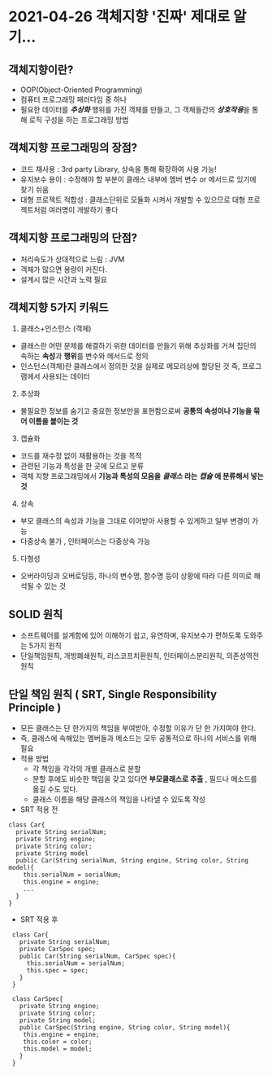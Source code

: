 # 2021-04-26 객체지향 '진짜' 제대로 알기...

## 객체지향이란?
- OOP(Object-Oriented Programming)
- 컴퓨터 프로그래밍 패러다임 중 하나
- 필요한 데이터를 ***추상화*** 행위를 가진 객체를 만들고, 그 객체들간의 ***상호작용***을 통해 로직 구성을 하는 프로그래밍 방법

## 객체지향 프로그래밍의 장점?
- 코드 재사용 : 3rd party Library, 상속을 통해 확장하여 사용 가능!
- 유지보수 용이 : 수정해야 할 부분이 클래스 내부에 멤버 변수 or 메서드로 있기에 찾기 쉬움
- 대형 프로젝트 적합성 : 클래스단위로 모듈화 시켜서 개발할 수 있으므로 대형 프로젝트처럼 여러명이 개발하기 좋다

## 객체지향 프로그래밍의 단점?
- 처리속도가 상대적으로 느림 : JVM
- 객체가 많으면 용량이 커진다.
- 설계시 많은 시간과 노력 필요

## 객체지향 5가지 키워드
1. 클래스+인스턴스 (객체)
  - 클래스란 어떤 문제를 해결하기 위한 데이터를 만들기 위해 추상화를 거쳐 집단의 속하는 **속성**과 **행위**를 변수와 메서드로 정의
  - 인스턴스(객체)란 클래스에서 정의한 것을 실제로 메모리상에 할당된 것 즉, 프로그램에서 사용되는 데이터
2. 추상화
  - 불필요한 정보를 숨기고 중요한 정보만을 표현함으로써 **공통의 속성이나 기능을 묶어 이름을 붙이는 것**
3. 캡슐화
  - 코드를 재수정 없이 재활용하는 것을 목적
  - 관련된 기능과 특성을 한 곳에 모르고 분류
  - 객체 지향 프로그래밍에서 **기능과 특성의 모음을** ***클래스*** **라는** ***캡슐*** **에 분류해서 넣는것**
4. 상속
  - 부모 클래스의 속성과 기능을 그대로 이어받아 사용할 수 있게하고 일부 변경이 가능
  - 다중상속 불가 , 인터페이스는 다중상속 가능 
5. 다형성
  - 오버라이딩과 오버로딩등, 하나의 변수명, 함수명 등이 상황에 따라 다른 의미로 해석될 수 있는 것


## SOLID 원칙
- 소프트웨어를 설계함에 있어 이해하기 쉽고, 유연하며, 유지보수가 편하도록 도와주는 5가지 원칙
- 단일책임원칙, 개방폐쇄원칙, 리스코프치환원칙, 인터페이스분리원칙, 의존성역전원칙

## 단일 책임 원칙 ( SRT, Single Responsibility Principle )
- 모든 클래스는 단 한가지의 책임을 부여받아, 수정할 이유가 단 한 가지여야 한다.
- 즉, 클래스에 속해있는 멤버들과 메소드는 모두 공통적으로 하나의 서비스를 위해 필요
- 적용 방법
  - 각 책임을 각각의 개별 클래스로 분할
  - 분할 후에도 비슷한 책임을 갖고 있다면 **부모클래스로 추출** , 필드나 메소드를 옮길 수도 있다.
  - 클래스 이름을 해당 클래스의 책임을 나타낼 수 있도록 작성
- SRT 적용 전
```
class Car{
  private String serialNum;
  private String engine;
  private String color;
  private String model
  public Car(String serialNum, String engine, String color, String model){
    this.serialNum = serialNum;
    this.engine = engine;
    ...
  }
}
```
- SRT 적용 후
```
 class Car{
   private String serialNum;
   private CarSpec spec;
   public Car(String serialNum, CarSpec spec){
     this.serialNum = serialNum;
     this.spec = spec;
   }
 }
 
 class CarSpec{
   private String engine;
   private String color;
   private String model;
   public CarSpec(String engine, String color, String model){
    this.engine = engine;
    this.color = color;
    this.model = model;
   }
 }
```
